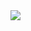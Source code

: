 <a href="https://portal.azure.com/#create/Microsoft.Template/uri/https%3A%2F%2Fraw.githubusercontent.com%2Fico77%2Fazure-template%2Fmaster%2Fazuredeploy.json" target="_blank">
    <img src="http://azuredeploy.net/deploybutton.png"/>
</a>